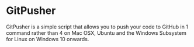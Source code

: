 # GitPusher
GitPusher is a simple script that allows you to push your code to GitHub in 1 command rather than 4 on Mac OSX, Ubuntu and the Windows Subsystem for Linux on Windows 10 onwards.